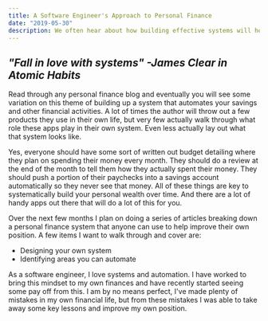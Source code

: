 ```yaml
---
title: A Software Engineer's Approach to Personal Finance
date: "2019-05-30"
description: We often hear about how building effective systems will help us achieve our goals. But few people actually provide actionable ways to build a system.
---
```

## *"Fall in love with systems" -James Clear in Atomic Habits*
Read through any personal finance blog and eventually you will see some variation on this theme of building up a system that automates your savings and other financial activities. A lot of times the author will throw out a few products they use in their own life, but very few actually walk through what role these apps play in their own system. Even less actually lay out what that system looks like.

Yes, everyone should have some sort of written out budget detailing where they plan on spending their money every month. They should do a review at the end of the month to tell them how they actually spent their money. They should push a portion of their paychecks into a savings account automatically so they never see that money. All of these things are key to systematically build your personal wealth over time. And there are a lot of handy apps out there that will do a lot of this for you.

Over the next few months I plan on doing a series of articles breaking down a personal finance system that anyone can use to help improve their own position. A few items I want to walk through and cover are:
* Designing your own system
* Identifying areas you can automate

As a software engineer, I love systems and automation. I have worked to bring this mindset to my own finances and have recently started seeing some pay off from this. I am by no means perfect, I've made plenty of mistakes in my own financial life, but from these mistakes I was able to take away some key lessons and improve my own position.

